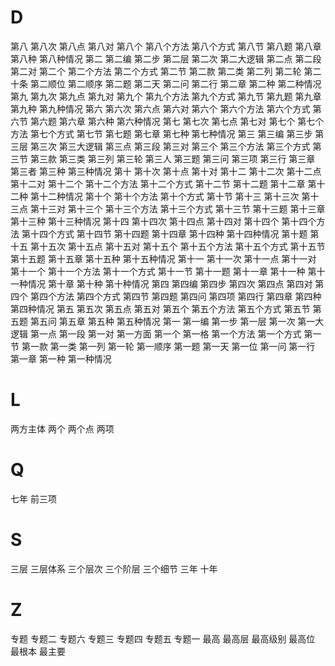 
# D

第八
第八次
第八点
第八对
第八个
第八个方法
第八个方式
第八节
第八题
第八章
第八种
第八种情况
第二
第二编
第二步
第二层
第二次
第二大逻辑
第二点
第二段
第二对
第二个
第二个方法
第二个方式
第二节
第二款
第二类
第二列
第二轮
第二十条
第二顺位
第二顺序
第二题
第二天
第二问
第二行
第二章
第二种
第二种情况
第九
第九次
第九点
第九对
第九个
第九个方法
第九个方式
第九节
第九题
第九章
第九种
第九种情况
第六
第六次
第六点
第六对
第六个
第六个方法
第六个方式
第六节
第六题
第六章
第六种
第六种情况
第七
第七次
第七点
第七对
第七个
第七个方法
第七个方式
第七节
第七题
第七章
第七种
第七种情况
第三
第三编
第三步
第三层
第三次
第三大逻辑
第三点
第三段
第三对
第三个
第三个方法
第三个方式
第三节
第三款
第三类
第三列
第三轮
第三人
第三题
第三问
第三项
第三行
第三章
第三者
第三种
第三种情况
第十
第十次
第十点
第十对
第十二
第十二次
第十二点
第十二对
第十二个
第十二个方法
第十二个方式
第十二节
第十二题
第十二章
第十二种
第十二种情况
第十个
第十个方法
第十个方式
第十节
第十三
第十三次
第十三点
第十三对
第十三个
第十三个方法
第十三个方式
第十三节
第十三题
第十三章
第十三种
第十三种情况
第十四
第十四次
第十四点
第十四对
第十四个
第十四个方法
第十四个方式
第十四节
第十四题
第十四章
第十四种
第十四种情况
第十题
第十五
第十五次
第十五点
第十五对
第十五个
第十五个方法
第十五个方式
第十五节
第十五题
第十五章
第十五种
第十五种情况
第十一
第十一次
第十一点
第十一对
第十一个
第十一个方法
第十一个方式
第十一节
第十一题
第十一章
第十一种
第十一种情况
第十章
第十种
第十种情况
第四
第四编
第四步
第四次
第四点
第四对
第四个
第四个方法
第四个方式
第四节
第四题
第四问
第四项
第四行
第四章
第四种
第四种情况
第五
第五次
第五点
第五对
第五个
第五个方法
第五个方式
第五节
第五题
第五问
第五章
第五种
第五种情况
第一
第一编
第一步
第一层
第一次
第一大逻辑
第一点
第一段
第一对
第一方面
第一个
第一格
第一个方法
第一个方式
第一节
第一款
第一类
第一列
第一轮
第一顺序
第一题
第一天
第一位
第一问
第一行
第一章
第一种
第一种情况

# L

两方主体
两个
两个点
两项

# Q

七年
前三项

# S

三层
三层体系
三个层次
三个阶层
三个细节
三年
十年

# Z

专题
专题二
专题六
专题三
专题四
专题五
专题一
最高
最高层
最高级别
最高位
最根本
最主要

